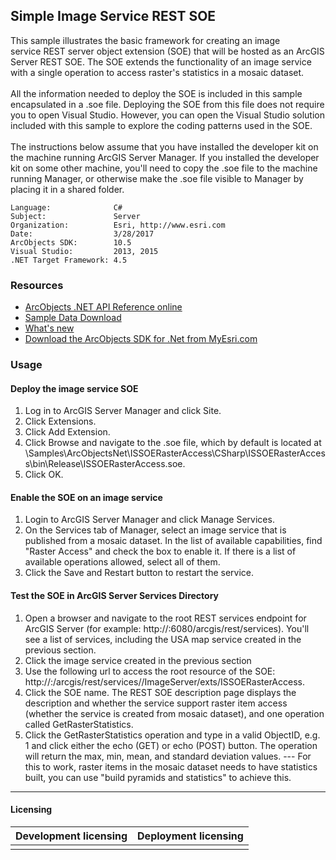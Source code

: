 ## Simple Image Service REST SOE

  <div xmlns="http://www.w3.org/1999/xhtml">This sample illustrates the basic framework for creating an image service REST server object extension (SOE) that will be hosted as an ArcGIS Server REST SOE. The SOE extends the functionality of an image service with a single operation to access raster's statistics in a mosaic dataset. </div>
  <div xmlns="http://www.w3.org/1999/xhtml"> </div>
  <div xmlns="http://www.w3.org/1999/xhtml">All the information needed to deploy the SOE is included in this sample encapsulated in a .soe file. Deploying the SOE from this file does not require you to open Visual Studio. However, you can open the Visual Studio solution included with this sample to explore the coding patterns used in the SOE.</div>
  <div xmlns="http://www.w3.org/1999/xhtml"> </div>
  <div xmlns="http://www.w3.org/1999/xhtml">The instructions below assume that you have installed the developer kit on the machine running ArcGIS Server Manager. If you installed the developer kit on some other machine, you'll need to copy the .soe file to the machine running Manager, or otherwise make the .soe file visible to Manager by placing it in a shared folder.</div>  


<!-- TODO: Fill this section below with metadata about this sample-->
```
Language:              C#
Subject:               Server
Organization:          Esri, http://www.esri.com
Date:                  3/28/2017
ArcObjects SDK:        10.5
Visual Studio:         2013, 2015
.NET Target Framework: 4.5
```

### Resources

* [ArcObjects .NET API Reference online](http://desktop.arcgis.com/en/arcobjects/latest/net/webframe.htm)  
* [Sample Data Download](../../releases)  
* [What's new](http://desktop.arcgis.com/en/arcobjects/latest/net/webframe.htm#05247c04-bfd9-4e36-ae09-bc6e833c3b14.htm)  
* [Download the ArcObjects SDK for .Net from MyEsri.com](https://my.esri.com/)  

### Usage
#### Deploy the image service SOE  
1. Log in to ArcGIS Server Manager and click Site.  
1. Click Extensions.  
1. Click Add Extension.  
1. Click Browse and navigate to the .soe file, which by default is located at <ArcGIS DeveloperKit install location>\Samples\ArcObjectsNet\ISSOERasterAccess\CSharp\ISSOERasterAccess\bin\Release\ISSOERasterAccess.soe.   
1. Click OK.  

#### Enable the SOE on an image service  
1. Login to ArcGIS Server Manager and click Manage Services.  
1. On the Services tab of Manager, select an image service that is published from a mosaic dataset. In the list of available capabilities, find "Raster Access" and check the box to enable it. If there is a list of available operations allowed, select all of them.  
1. Click the Save and Restart button to restart the service.  

#### Test the SOE in ArcGIS Server Services Directory  
1. Open a browser and navigate to the root REST services endpoint for ArcGIS Server (for example: http://<server name>:6080/arcgis/rest/services). You'll see a list of services, including the USA map service created in the previous section.   
1. Click the image service created in the previous section  
1. Use the following url to access the root resource of the SOE: http://<server name>:<port>/arcgis/rest/services/<name of service>/ImageServer/exts/ISSOERasterAccess.  
1. Click the SOE name. The REST SOE description page displays the description and whether the service support raster item access (whether the service is created from mosaic dataset), and one operation called GetRasterStatistics.   
1. Click the GetRasterStatistics operation and type in a valid ObjectID, e.g. 1 and click either the echo (GET) or echo (POST) button. The operation will return the max, min, mean, and standard deviation values. --- For this to work, raster items in the mosaic dataset needs to have statistics built, you can use "build pyramids and statistics" to achieve this.  









---------------------------------

#### Licensing  
| Development licensing | Deployment licensing | 
| ------------- | ------------- | 
|  |  |  


